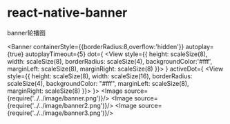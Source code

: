 # react-native-banner
banner轮播图

<Banner
  containerStyle={{borderRadius:8,overflow:'hidden'}}
  autoplay={true}
  autoplayTimeout={5}
  dot={
     <View style={{ height: scaleSize(8), width: scaleSize(8), borderRadius: scaleSize(4), backgroundColor:'#fff', marginLeft: scaleSize(8), marginRight: scaleSize(8) }}></View>
     }
  activeDot={
     <View style={{ height: scaleSize(8), width: scaleSize(16), borderRadius: scaleSize(4), backgroundColor: "#fff",  marginLeft: scaleSize(8), marginRight: scaleSize(8) }}></View>
      }>
   <Image source={require('../../image/banner.png')}/>
   <Image source={require('../../image/banner2.png')}/>
   <Image source={require('../../image/banner3.png')}/>
   </Banner>
